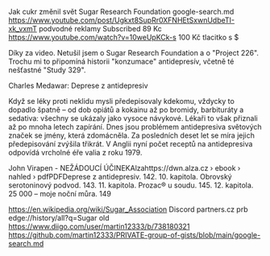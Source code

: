 


Jak cukr změnil svět Sugar Research Foundation google-search.md
https://www.youtube.com/post/Ugkxt8SupRr0XFNHEtSxwnUdbeTI-xk_vxmT 
podvodné reklamy
Subscribed 89 Kc
https://www.youtube.com/watch?v=10weUpKCk-s
100 Kč tlacitko s $

Díky za video. Netušil jsem o Sugar Research Foundation a o "Project 226". Trochu mi to připomíná historii "konzumace" antidepresív, včetně té nešťastné "Study 329".

Charles Medawar: Deprese z antidepresiv

Když se léky proti neklidu mysli předepisovaly kdekomu, vždycky to dopadlo špatně – od dob opiátů a kokainu až po bromidy, barbituráty a sedativa: všechny se ukázaly jako vysoce návykové. Lékaři to však přiznali až po mnoha letech zapírání. Dnes jsou problémem antidepresiva světových značek se jmény, která zdomácněla. Za posledních deset let se míra jejich předepisování zvýšila třikrát. V Anglii nyní počet receptů na antidepresiva odpovídá vrcholné éře valia z roku 1979.

John Virapen - NEŽÁDOUCÍ ÚČINEKAlzahttps://dwn.alza.cz › ebook › nahled › pdfPDFDeprese z antidepresiv. 142. 10. kapitola. Obrovský serotoninový podvod. 143. 11. kapitola. Prozac® u soudu. 145. 12. kapitola. 25 000 – moje noční můra. 149


https://en.wikipedia.org/wiki/Sugar_Association
Discord
partners.cz prb
edge://history/all?q=Sugar
old https://www.diigo.com/user/martin12333/b/738180321
https://github.com/martin12333/PRIVATE-group-of-gists/blob/main/google-search.md

